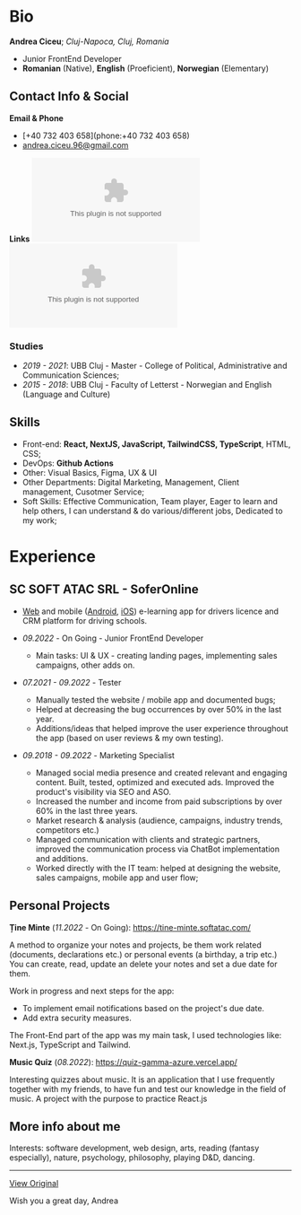 # Bio
**Andrea Ciceu**;  _Cluj-Napoca, Cluj, Romania_
- Junior FrontEnd Developer
- **Romanian** (Native), **English** (Proeficient), **Norwegian** (Elementary)


## Contact Info & Social
**Email & Phone**
- [+40 732 403 658](phone:+40 732 403 658)
- [andrea.ciceu.96@gmail.com](mailto:andrea.ciceu.96@gmail.com)

**Links**
[![Github](https://logo.clearbit.com/github.com?size=30)](https://github.com/andreaCiceu) [![LinkedIN](https://logo.clearbit.com/linkedin.com?size=30)](https://www.linkedin.com/in/andrea-ciceu-5980b7172/)

### Studies

- _2019 - 2021_: UBB Cluj - Master - College of Political, Administrative and Communication Sciences;
- _2015 - 2018_:  UBB Cluj - Faculty of Letterst - Norwegian and English (Language and Culture)


## Skills

- Front-end: **React, NextJS, JavaScript, TailwindCSS, TypeScript**, HTML, CSS;
- DevOps: **Github Actions**
- Other: Visual Basics, Figma, UX & UI
- Other Departments: Digital Marketing, Management, Client management, Cusotmer Service;
- Soft Skills: Effective Communication, Team player, Eager to learn and help others, I can understand & do various/different jobs, Dedicated to my work;

# Experience

## SC SOFT ATAC SRL - SoferOnline
- [Web](https://soferonline.ro/) and mobile ([Android](https://www.google.com/search?client=safari&rls=en&q=soferonline+play+store&ie=UTF-8&oe=UTF-8), [iOS](https://apps.apple.com/ro/app/soferonline-chestionare-auto/id1032823451)) e-learning app for drivers licence and CRM platform for driving schools.
- _09.2022_ - On Going - Junior FrontEnd Developer 
    - Main tasks: UI & UX - creating landing pages, implementing sales campaigns, other adds on.
    
- _07.2021 - 09.2022_ - Tester
    - Manually tested the website / mobile app and documented bugs;
    - Helped at decreasing the bug occurrences by over 50% in the last year. 
    - Additions/ideas that helped improve the user experience throughout the app (based on user reviews & my own testing). 
    
- _09.2018 - 09.2022_ - Marketing Specialist
    - Managed social media presence and created relevant and engaging content. Built, tested, optimized and
executed ads. Improved the product's visibility via SEO and ASO.
    - Increased the number and income from paid subscriptions by over 60% in the last three years.
    - Market research & analysis (audience, campaigns, industry trends, competitors etc.)
    - Managed communication with clients and strategic partners, improved the communication process via ChatBot implementation and additions.
    - Worked directly with the IT team: helped at designing the website, sales campaigns, mobile app and user flow;



## Personal Projects

**Ține Minte** (_11.2022_ - On Going): https://tine-minte.softatac.com/ 

A method to organize your notes and projects, be them work related (documents, declarations etc.) or personal events (a birthday, a trip etc.)
You can create, read, update an delete your notes and set a due date for them.

Work in progress and next steps for the app:
- To implement email notifications based on the project's due date.
- Add extra security measures.

The Front-End part of the app was my main task, I used technologies like: Next.js, TypeScript and Tailwind. 

**Music Quiz** (_08.2022_): https://quiz-gamma-azure.vercel.app/

Interesting quizzes about music. It is an application that I use frequently together with my friends, to have fun and test our knowledge in the field of music. 
A project with the purpose to practice React.js

## More info about me

Interests: software development, web design, arts, reading (fantasy especially), nature, psychology, philosophy, playing D&D, dancing.

---

[View Original](https://github.com/andreaCiceu/markdown-cv/blob/master/index.md) 


Wish you a great day,
Andrea

